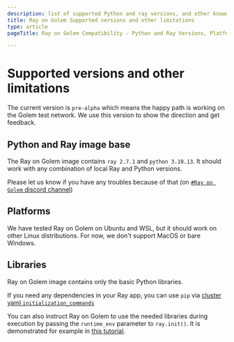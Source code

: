 ```yaml
---
description: list of supported Python and ray versions, and other known issues
title: Ray on Golem Supported versions and other limitations 
type: article
pageTitle: Ray on Golem Compatibility - Python and Ray Versions, Platform Support, and Limitations

---
```


# Supported versions and other limitations

The current version is `pre-alpha` which means the happy path is working on the Golem test network. 
We use this version to show the direction and get feedback.

## Python and Ray image base

The Ray on Golem image contains `ray 2.7.1` and `python 3.10.13`.
It should work with any combination of local Ray and Python versions. 

Please let us know if you have any troubles because of that (on [`#Ray on Golem` discord channel](https://chat.golem.network/))


<!--To override this automatic image selection, you can edit the `image_tag` property in your cluster yaml file.
We are preparing the tools for users to build and upload their images, but for now - please [let us know on `#Ray on Golem` discord channel)](https://chat.golem.network/) if you need an image with a version combination we haven't prepared it yet. We will be happy to help you.
-->

## Platforms

We have tested Ray on Golem on Ubuntu and WSL, but it should work on other Linux distributions. For now, we don't support MacOS or bare Windows.


## Libraries

Ray on Golem image contains only the basic Python libraries.

If you need any dependencies in your Ray app,
you can use `pip` via [cluster yaml `initialization_commands`](/docs/creators/ray/cluster-yaml#initializationcommands)

You can also instruct Ray on Golem to use the needed libraries during execution by passing the `runtime_env` parameter to `ray.init()`.
It is demonstrated for example in [this tutorial](/docs/creators/ray/conversion-to-ray-on-golem-tutorial#passendplaylibraryrequirementtoray).

